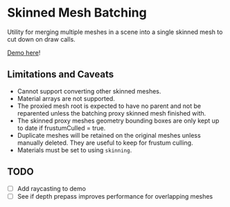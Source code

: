 # Skinned Mesh Batching

Utility for merging multiple meshes in a scene into a single skinned mesh to cut down on draw calls.

[Demo here](https://gkjohnson.github.io/webxr-sandbox/skinned-mesh-batching/)!

## Limitations and Caveats

- Cannot support converting other skinned meshes.
- Material arrays are not supported.
- The proxied mesh root is expected to have no parent and not be reparented unless the batching proxy skinned mesh finished with.
- The skinned proxy meshes geometry bounding boxes are only kept up to date if frustumCulled = true.
- Duplicate meshes will be retained on the original meshes unless manually deleted. They are useful to keep for frustum culling.
- Materials must be set to using `skinning`.

## TODO

- [ ] Add raycasting to demo
- [ ] See if depth prepass improves performance for overlapping meshes
